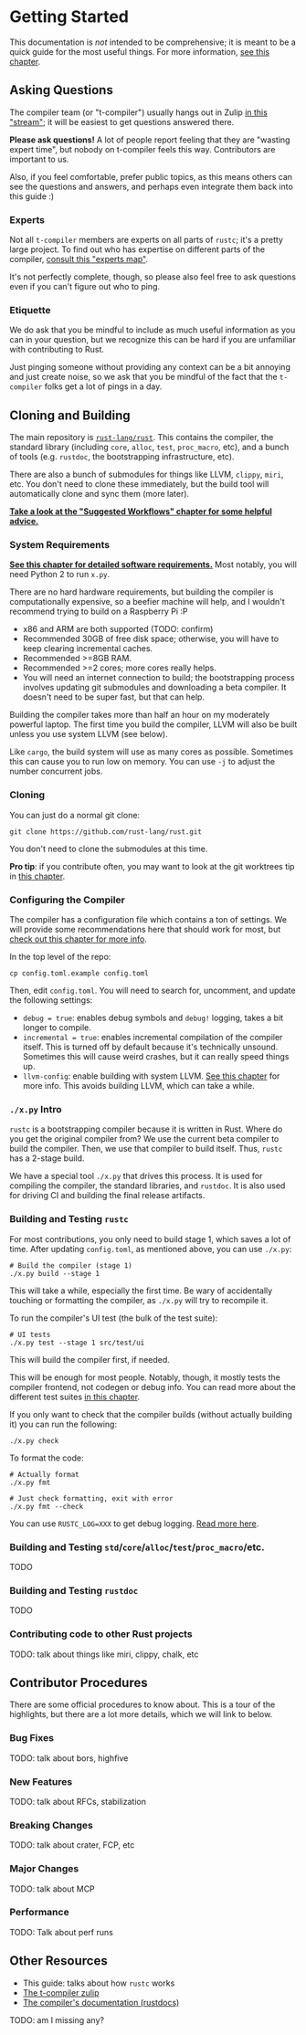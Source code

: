 # Getting Started

This documentation is _not_ intended to be comprehensive; it is meant to be a
quick guide for the most useful things. For more information, [see this
chapter](./building/how-to-build-and-run.md).

## Asking Questions

The compiler team (or "t-compiler") usually hangs out in Zulip [in this
"stream"][z]; it will be easiest to get questions answered there.

[z]: https://rust-lang.zulipchat.com/#narrow/stream/131828-t-compiler

**Please ask questions!** A lot of people report feeling that they are "wasting
expert time", but nobody on t-compiler feels this way. Contributors are
important to us.

Also, if you feel comfortable, prefer public topics, as this means others can
see the questions and answers, and perhaps even integrate them back into this
guide :)

### Experts

Not all `t-compiler` members are experts on all parts of `rustc`; it's a pretty
large project.  To find out who has expertise on different parts of the
compiler, [consult this "experts map"][map].

It's not perfectly complete, though, so please also feel free to ask questions
even if you can't figure out who to ping.

[map]: https://github.com/rust-lang/compiler-team/blob/master/content/experts/map.toml

### Etiquette

We do ask that you be mindful to include as much useful information as you can
in your question, but we recognize this can be hard if you are unfamiliar with
contributing to Rust.

Just pinging someone without providing any context can be a bit annoying and
just create noise, so we ask that you be mindful of the fact that the
`t-compiler` folks get a lot of pings in a day.

## Cloning and Building

The main repository is [`rust-lang/rust`][repo]. This contains the compiler,
the standard library (including `core`, `alloc`, `test`, `proc_macro`, etc),
and a bunch of tools (e.g. `rustdoc`, the bootstrapping infrastructure, etc).

[repo]: https://github.com/rust-lang/rust

There are also a bunch of submodules for things like LLVM, `clippy`, `miri`,
etc. You don't need to clone these immediately, but the build tool will
automatically clone and sync them (more later).

[**Take a look at the "Suggested Workflows" chapter for some helpful
advice.**][suggested]

[suggested]: ./building/suggested.md

### System Requirements

[**See this chapter for detailed software requirements.**](./building/prerequisites.md)
Most notably, you will need Python 2 to run `x.py`.

There are no hard hardware requirements, but building the compiler is
computationally expensive, so a beefier machine will help, and I wouldn't
recommend trying to build on a Raspberry Pi :P

- x86 and ARM are both supported (TODO: confirm)
- Recommended 30GB of free disk space; otherwise, you will have to keep
  clearing incremental caches.
- Recommended >=8GB RAM.
- Recommended >=2 cores; more cores really helps.
- You will need an internet connection to build; the bootstrapping process
  involves updating git submodules and downloading a beta compiler. It doesn't
  need to be super fast, but that can help.

Building the compiler takes more than half an hour on my moderately powerful
laptop. The first time you build the compiler, LLVM will also be built unless
you use system LLVM (see below).

Like `cargo`, the build system will use as many cores as possible. Sometimes
this can cause you to run low on memory. You can use `-j` to adjust the number
concurrent jobs.

### Cloning

You can just do a normal git clone:

```shell
git clone https://github.com/rust-lang/rust.git
```

You don't need to clone the submodules at this time.

**Pro tip**: if you contribute often, you may want to look at the git worktrees
tip in [this chapter][suggested].

### Configuring the Compiler

The compiler has a configuration file which contains a ton of settings. We will
provide some recommendations here that should work for most, but [check out
this chapter for more info][config].

[config]: ./building/how-to-build-and-run.html#create-a-configtoml

In the top level of the repo:

```shell
cp config.toml.example config.toml
```

Then, edit `config.toml`. You will need to search for, uncomment, and update
the following settings:

- `debug = true`: enables debug symbols and `debug!` logging, takes a bit longer to compile.
- `incremental = true`: enables incremental compilation of the compiler itself.
  This is turned off by default because it's technically unsound. Sometimes
  this will cause weird crashes, but it can really speed things up.
- `llvm-config`: enable building with system LLVM. [See this chapter][sysllvm]
  for more info. This avoids building LLVM, which can take a while.

[sysllvm]: ./building/suggested.html#building-with-system-llvm

### `./x.py` Intro

`rustc` is a bootstrapping compiler because it is written in Rust. Where do you
get the original compiler from? We use the current beta compiler
to build the compiler. Then, we use that compiler to build itself. Thus,
`rustc` has a 2-stage build.

We have a special tool `./x.py` that drives this process. It is used for
compiling the compiler, the standard libraries, and `rustdoc`. It is also used
for driving CI and building the final release artifacts.

### Building and Testing `rustc`

For most contributions, you only need to build stage 1, which saves a lot of time.
After updating `config.toml`, as mentioned above, you can use `./x.py`:

```shell
# Build the compiler (stage 1)
./x.py build --stage 1
```

This will take a while, especially the first time. Be wary of accidentally
touching or formatting the compiler, as `./x.py` will try to recompile it.

To run the compiler's UI test (the bulk of the test suite):

```
# UI tests
./x.py test --stage 1 src/test/ui
```

This will build the compiler first, if needed.

This will be enough for most people. Notably, though, it mostly tests the
compiler frontend, not codegen or debug info.  You can read more about the
different test suites [in this chapter][testing].

[testing]: https://rustc-dev-guide.rust-lang.org/tests/intro.html

If you only want to check that the compiler builds (without actually building
it) you can run the following:

```shell
./x.py check
```

To format the code:

```shell
# Actually format
./x.py fmt

# Just check formatting, exit with error
./x.py fmt --check
```

You can use `RUSTC_LOG=XXX` to get debug logging. [Read more here][logging].

[logging]: ./compiler-debugging.html#getting-logging-output

### Building and Testing `std`/`core`/`alloc`/`test`/`proc_macro`/etc.

TODO

### Building and Testing `rustdoc`

TODO

### Contributing code to other Rust projects

TODO: talk about things like miri, clippy, chalk, etc

## Contributor Procedures

There are some official procedures to know about. This is a tour of the
highlights, but there are a lot more details, which we will link to below.

### Bug Fixes

TODO: talk about bors, highfive

### New Features

TODO: talk about RFCs, stabilization

### Breaking Changes

TODO: talk about crater, FCP, etc

### Major Changes

TODO: talk about MCP

### Performance

TODO: Talk about perf runs

## Other Resources

- This guide: talks about how `rustc` works
- [The t-compiler zulip][z]
- [The compiler's documentation (rustdocs)](https://doc.rust-lang.org/nightly/nightly-rustc/rustc_middle/)

TODO: am I missing any?
